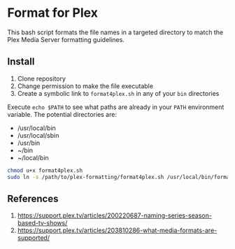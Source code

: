 # Format for Plex

This bash script formats the file names in a targeted directory to match the Plex Media Server formatting guidelines.

## Install

1. Clone repository
1. Change permission to make the file executable
1. Create a symbolic link to `format4plex.sh` in any of your `bin` directories


Execute `echo $PATH` to see what paths are already in your `PATH` environment variable. The potential directories are:

- /usr/local/bin
- /usr/local/sbin
- /usr/bin
- ~/bin
- ~/local/bin

```bash
chmod u+x format4plex.sh
sudo ln -s /path/to/plex-formatting/format4plex.sh /usr/local/bin/format4plex
```

## References

1. <https://support.plex.tv/articles/200220687-naming-series-season-based-tv-shows/>
1. <https://support.plex.tv/articles/203810286-what-media-formats-are-supported/>